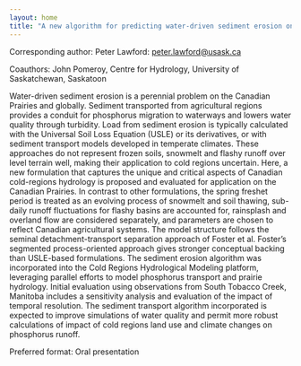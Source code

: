 ```yaml
---
layout: home
title: "A new algorithm for predicting water-driven sediment erosion on the Canadian Prairies"
---
```



Corresponding author: Peter Lawford: peter.lawford@usask.ca

Coauthors: John Pomeroy, Centre for Hydrology, University of Saskatchewan, Saskatoon 

Water-driven sediment erosion is a perennial problem on the Canadian Prairies and globally. Sediment transported from agricultural regions provides a conduit for phosphorus migration to waterways and lowers water quality through turbidity. Load from sediment erosion is typically calculated with the Universal Soil Loss Equation (USLE) or its derivatives, or with sediment transport models developed in temperate climates. These approaches do not represent frozen soils, snowmelt and flashy runoff over level terrain well, making their application to cold regions uncertain. Here, a new formulation that captures the unique and critical aspects of Canadian cold-regions hydrology is proposed and evaluated for application on the Canadian Prairies. In contrast to other formulations, the spring freshet period is treated as an evolving process of snowmelt and soil thawing, sub-daily runoff fluctuations for flashy basins are accounted for, rainsplash and overland flow are considered separately, and parameters are chosen to reflect Canadian agricultural systems. The model structure follows the seminal detachment-transport separation approach of Foster et al. Foster’s segmented process-oriented approach gives stronger conceptual backing than USLE-based formulations. The sediment erosion algorithm was incorporated into the Cold Regions Hydrological Modeling platform, leveraging parallel efforts to model phosphorus transport and prairie hydrology. Initial evaluation using observations from South Tobacco Creek, Manitoba includes a sensitivity analysis and evaluation of the impact of temporal resolution. The sediment transport algorithm incorporated is expected to improve simulations of water quality and permit more robust calculations of impact of cold regions land use and climate changes on phosphorus runoff.

Preferred format: Oral presentation
